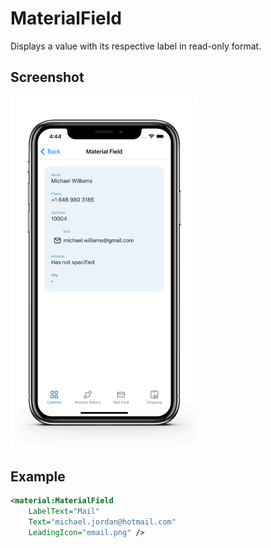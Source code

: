 # MaterialField
Displays a value with its respective label in read-only format.
<br/>

## Screenshot

<img src="https://github.com/HorusSoftwareUY/MaterialDesignControlsPlugin/blob/master/screenshots/field.png" width="300">

## Example
```XML
<material:MaterialField 
    LabelText="Mail" 
    Text="michael.jordan@hotmail.com" 
    LeadingIcon="email.png" />
```